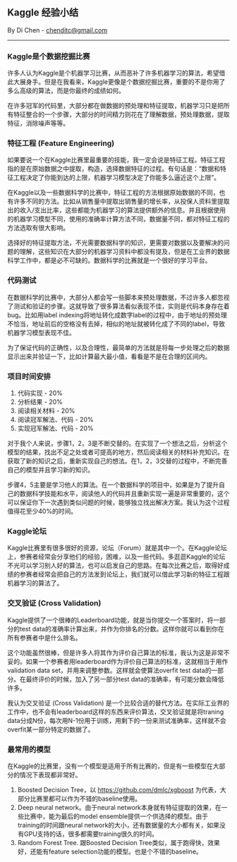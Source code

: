 ## Kaggle 经验小结
  By Di Chen - chenditc@gmail.com
  
- - - - 

### Kaggle是个数据挖掘比赛
许多人认为Kaggle是个机器学习比赛，从而恶补了许多机器学习的算法，希望借此大展身手。但是在我看来，Kaggle更像是个数据挖掘比赛，重要的不是你用了多么高级的算法，而是你最终的成绩如何。

在许多冠军的代码里，大部分都在做数据的预处理和特征提取，机器学习只是把所有特征整合的一个步骤，大部分的时间精力则花在了理解数据，预处理数据，提取特征，消除噪声等等。

### 特征工程 (Feature Engineering)
如果要说一个在Kaggle比赛里最重要的技能，我一定会说是特征工程。特征工程指的是在原始数据之中提取，构造，选择数据特征的过程。有句话是：“数据和特征工程决定了你能到达的上限，机器学习模型决定了你能多么逼近这个上限”。

在Kaggle以及一些数据科学的比赛中，特征工程的方法根据原始数据的不同，也有许多不同的方法。比如从销售量中提取出销售量的增长率，从投保人资料里提取出的收入/支出比率，这些都能为机器学习的算法提供额外的信息。并且根据使用的机器学习模型不同，使用的准确率计算方法不同，数据量不同，都对特征工程的方法选取有很大影响。

选择好的特征提取方法，不光需要数据科学的知识，更需要对数据以及要解决的问题的理解，这些知识在大部分的机器学习资料中都没有提及，但是在工业界的数据科学工作中，都是必不可缺的。数据科学的比赛就是一个很好的学习平台。

### 代码测试
在数据科学的比赛中，大部分人都会写一些脚本来预处理数据，不过许多人都忽视了测试和验证的步骤。这就导致了很多算法看似表现不佳，实则是代码本身存在着bug。比如用label indexing将地址转化成数字label的过程中，由于地址的预处理不恰当，地址前后的空格没有去掉，相似的地址就被转化成了不同的label，导致机器学习模型表现不佳。

为了保证代码的正确性，以及合理性，最简单的方法就是将每一步处理之后的数据显示出来并验证一下，比如计算最大最小值，看看是不是在合理的区间内。

### 项目时间安排

  1. 代码实现 - 20%
  2. 分析结果 - 20%
  3. 阅读相关材料 - 20%
  4. 阅读冠军解法、代码 - 20%
  5. 实现冠军解法、代码 - 20%

对于我个人来说，步骤1，2，3是不断交替的。在实现了一个想法之后，分析这个模型的结果，找出不足之处或者可提高的地方，然后阅读相关的材料补充知识。在获取了新的知识之后，重新实现自己的想法。在1，2，3交替的过程中，不断完善自己的模型并且学习新的知识。

步骤4，5主要是学习他人的算法。在一个数据科学的项目中，如果是为了提升自己的数据科学技能和水平，阅读他人的代码并且重新实现一遍是非常重要的，这个可以保证你下一次遇到类似问题的时候，能够独立找出解决方案。我认为这个过程值得花至少40%的时间。
  
### Kaggle论坛
Kaggle比赛里有很多很好的资源，论坛（Forum）就是其中一个。在Kaggle论坛上，参赛者经常会分享他们的经验，困难，以及一些代码。多逛逛Kaggle的论坛不光可以学习别人好的算法，也可以启发自己的思路。在每次比赛之后，取得好成绩的参赛者经常会把自己的方法发到论坛上，我们就可以借此学习新的特征工程跟机器学习的算法了。

### 交叉验证 (Cross Validation)
Kaggle提供了一个很棒的Leaderboard功能，就是当你提交一个答案时，将一部分的test data的准确率计算出来，并作为你排名的分数。这样你就可以看到你在所有参赛者中是什么排名。

这个功能虽然很棒，但是许多人将其作为评价自己算法的标准，我认为这是非常不妥的。如果一个参赛者用leaderboard作为评价自己算法的标准，这就相当于用作validation data set，并用来调整参数。这样就会使算法overfit test data的一部分。在最终评价的时候，加入了另一部分test data的准确率，有可能分数会降低许多。

我认为交叉验证 (Cross Validation) 是一个比较合适的替代方法。在实际工业界的工作中，也不会有leaderboard这样的东西来评价算法，交叉验证就是将traning data分成N份，每次用N-1份用于训练，用剩下的一份来测试准确率，这样就不会overfit某一部分特定的数据了。

### 最常用的模型
在Kaggle的比赛里，没有一个模型是适用于所有比赛的，但是有一些模型在大部分的情况下表现都非常好。
1. Boosted Decision Tree，以 https://github.com/dmlc/xgboost 为代表，大部分比赛里都可以作为不错的baseline使用。
2. Deep neural network。由于neural network本身就有特征提取的效果，在一些比赛中，能为最后的model ensemble提供一个供选择的模型。由于training的时间跟neural network的大小，还有数据量的大小都有关，如果没有GPU支持的话，很多都需要training很久的时间。
3. Random Forest Tree. 跟Boosted Decision Tree类似，属于跑得快，效果好，还能有feature selection功能的模型。也是个不错的baseline。
